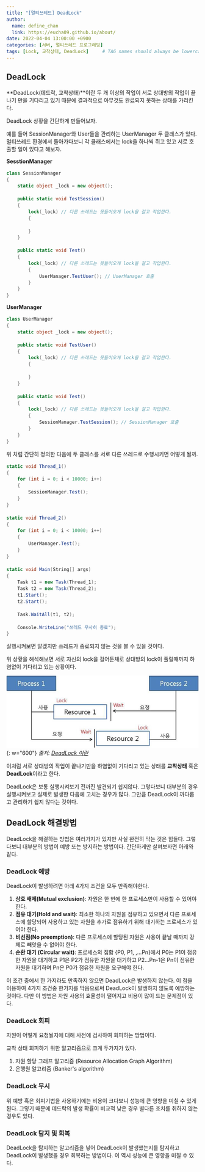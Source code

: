 ```yaml
---
title: "[멀티쓰레드] DeadLock"
author:
  name: define_chan
  link: https://eucha09.github.io/about/
date: 2022-04-04 13:00:00 +0900
categories: [서버, 멀티쓰레드 프로그래밍]
tags: [Lock, 교착상태, DeadLock]     # TAG names should always be lowercase
---
```


## **DeadLock**

**DeadLock(데드락, 교착상태)**이란 두 개 이상의 작업이 서로 상대방의 작업이 끝나기 만을 기다리고 있기 때문에 결과적으로 아무것도 완료되지 못하는 상태를 가리킨다.

DeadLock 상황을 간단하게 만들어보자.

예를 들어 SessionManager와 User들을 관리하는 UserManager 두 클래스가 있다. 멀티쓰레드 환경에서 돌아가다보니 각 클래스에서는 lock을 하나씩 쥐고 있고 서로 호출할 일이 있다고 해보자.

**SesstionManager**
```cs
class SessionManager
{
    static object _lock = new object();

    public static void TestSession()
    {
        lock(_lock) // 다른 쓰레드는 못들어오게 lock을 걸고 작업한다.
        {

        }
    }

    public static void Test()
    {
        lock(_lock) // 다른 쓰레드는 못들어오게 lock을 걸고 작업한다.
        {
            UserManager.TestUser(); // UserManager 호출
        }
    }
}
```
**UserManager**
```cs
class UserManager
{
    static object _lock = new object();

    public static void TestUser()
    {
        lock(_lock) // 다른 쓰레드는 못들어오게 lock을 걸고 작업한다.
        {

        }
    }

    public static void Test()
    {
        lock(_lock) // 다른 쓰레드는 못들어오게 lock을 걸고 작업한다.
        {
            SessionManager.TestSession(); // SessionManager 호출
        }
    }
}
```

위 처럼 간단히 정의한 다음에 두 클래스를 서로 다른 쓰레드로 수행시키면 어떻게 될까.

```cs
static void Thread_1()
{
    for (int i = 0; i < 10000; i++)
    {
        SessionManager.Test();
    }
}

static void Thread_2()
{
    for (int i = 0; i < 10000; i++)
    {
        UserManager.Test();
    }
}

static void Main(String[] args)
{
    Task t1 = new Task(Thread_1);
    Task t2 = new Task(Thread_2);
    t1.Start();
    t2.Start();

    Task.WaitAll(t1, t2);

    Console.WriteLine("쓰레드 무사히 종료");
}
```

실행시켜보면 알겠지만 쓰레드가 종료되지 않는 것을 볼 수 있을 것이다.

위 상황을 해석해보면 서로 자신의 lock을 걸어둔채로 상대방의 lock이 풀릴때까지 하염없이 기다리고 있는 상황이다.

![DeadLock](/assets/img/posts/webserver/DeadLock.jpg){: w="600"}
_출처: [DeadLock 이란](https://hckcksrl.medium.com/deadlock-%EC%9D%B4%EB%9E%80-8100261a66c3)_

이처럼 서로 상대방의 작업이 끝나기만을 하염없이 기다리고 있는 상태를 **교착상태** 혹은 **DeadLock**이라고 한다.

DeadLock은 보통 실행시켜보기 전까진 발견되기 쉽지않다. 그렇다보니 대부분의 경우 실행시켜보고 실제로 발생한 다음에 고치는 경우가 많다. 그만큼 DeadLock이 까다롭고 관리하기 쉽지 않다는 것이다.

## **DeadLock 해결방법**

DeadLock을 해결하는 방법은 여러가지가 있지만 사실 완전히 막는 것은 힘들다. 그렇다보니 대부분의 방법이 예방 또는 방지하는 방법이다. 간단하게만 살펴보자면 아래와 같다.

### **DeadLock 예방**

DeadLock이 발생하려면 아래 4가지 조건을 모두 만족해야한다.

1. **상호 배제(Mutual exclusion)**: 자원은 한 번에 한 프로세스만이 사용할 수 있어야 한다.
2. **점유 대기(Hold and wait)**: 최소한 하나의 자원을 점유하고 있으면서 다른 프로세스에 할당되어 사용하고 있는 자원을 추가로 점유하기 위해 대기하는 프로세스가 있어야 한다.
3. **비선점(No preemption)**: 다른 프로세스에 할당된 자원은 사용이 끝날 때까지 강제로 빼앗을 수 없어야 한다.
4. **순환 대기 (Circular wait)**: 프로세스의 집합 {P0, P1, ,…Pn}에서 P0는 P1이 점유한 자원을 대기하고 P1은 P2가 점유한 자원을 대기하고 P2…Pn-1은 Pn이 점유한 자원을 대기하며 Pn은 P0가 점유한 자원을 요구해야 한다.

이 조건 중에서 한 가지라도 만족하지 않으면 DeadLock은 발생하지 않는다. 이 점을 이용하여 4가지 조건중 한가지를 막음으로써 DeadLock이 발생하지 않도록 예방하는 것이다. 다만 이 방법은 자원 사용의 효율성이 떨어지고 비용이 많이 드는 문제점이 있다.

### **DeadLock 회피**

자원이 어떻게 요청될지에 대해 사전에 검사하여 회피하는 방법이다.

교착 상태 회피하기 위한 알고리즘으로 크게 두가지가 있다.

1. 자원 할당 그래프 알고리즘 (Resource Allocation Graph Algorithm)
2. 은행원 알고리즘 (Banker's algorithm)

### **DeadLock 무시**

위 예방 혹은 회피기법을 사용하기에는 비용이 크다보니 성능에 큰 영향을 미칠 수 있게 된다. 그렇기 때문에 데드락의 발생 확률이 비교적 낮은 경우 별다른 조치를 취하지 않는 경우도 있다.

### **DeadLock 탐지 및 회복**

DeadLock을 탐지하는 알고리즘을 넣어 DeadLock이 발생했는지를 탐지하고 DeadLock이 발생했을 경우 회복하는 방법이다. 이 역시 성능에 큰 영향을 미칠 수 있다.
